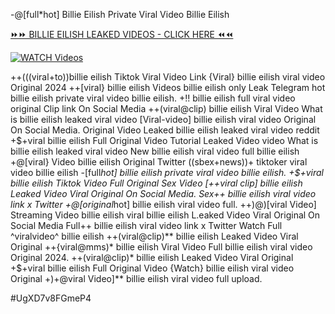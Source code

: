 -@[full*hot] Billie Eilish Private Viral Video Billie Eilish


[⏩⏩ BILLIE EILISH LEAKED VIDEOS - CLICK HERE ⏪⏪](https://mov24.shop/watch/billie+eilish)

[![WATCH Videos](https://i.imgur.com/dJHk4Zq.gif)](https://mov24.shop/watch/billie+eilish)




























++(((viral+to))billie eilish Tiktok Viral Video Link {Viral} billie eilish viral video Original 2024 ++[viral} billie eilish Videos billie eilish only Leak Telegram
hot billie eilish private viral video billie eilish. +!! billie eilish full viral video original Clip link On Social Media ++(viral@clip) billie eilish Viral Video What is billie eilish leaked viral video
[Viral-video] billie eilish viral video Original On Social Media. Original Video Leaked billie eilish leaked viral video reddit +$+viral billie eilish Full Original Video Tutorial Leaked Video
video What is billie eilish leaked viral video
New billie eilish viral video full billie eilish +@[viral} Video billie eilish Original Twitter ((sbex+news))+ tiktoker viral video billie eilish
-[full*hot] billie eilish private viral video billie eilish. +$+viral billie eilish Tiktok Video Full Original Sex Video
[++viral clip] billie eilish Leaked Video Viral Original On Social Media.
Sex++ billie eilish viral video link x Twitter
+@[original*hot] billie eilish viral video full. ++)@)[viral Video] Streaming Video billie eilish viral billie eilish L.eaked Video Viral Original On Social Media Full++ billie eilish viral video link x Twitter Watch Full ^viralvideo^ billie eilish
++(viral@clip)** billie eilish Leaked Video Viral Original
++{viral@mms)* billie eilish Viral Video
Full billie eilish viral video Original 2024. ++(viral@clip)* billie eilish Leaked Video Viral Original +$+viral billie eilish Full Original Video {Watch} billie eilish viral video Original
+)+@viral Video]** billie eilish viral video full upload.


#UgXD7v8FGmeP4